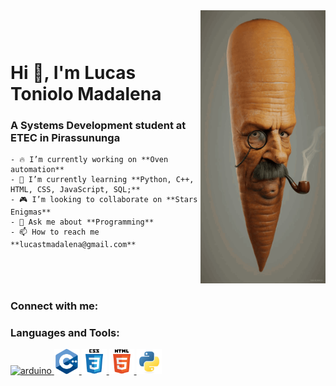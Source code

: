 <div style="display: flex; align-items: center; justify-content: space-between;">

  <div style="max-width: 60%;">
    <h1>Hi 👋, I'm Lucas Toniolo Madalena</h1>
    <h3>A Systems Development student at ETEC in Pirassununga</h3>

    - 🔥 I’m currently working on **Oven automation**  
    - 📖 I’m currently learning **Python, C++, HTML, CSS, JavaScript, SQL;**  
    - 🎮 I’m looking to collaborate on **Stars Enigmas**  
    - 💬 Ask me about **Programming**  
    - 📫 How to reach me **lucastmadalena@gmail.com**  
  </div>

  <div>
    <img src="carrot-smoking.png" alt="Texto alternativo da imagem" width="200" />
  </div>

</div>

<h3 align="left">Connect with me:</h3>
<p align="left">
<!-- Aqui você pode adicionar links sociais se quiser -->
</p>

<h3 align="left">Languages and Tools:</h3>
<p align="left">
  <a href="https://www.arduino.cc/" target="_blank" rel="noreferrer">
    <img src="https://cdn.worldvectorlogo.com/logos/arduino-1.svg" alt="arduino" width="40" height="40"/>
  </a> 
  <a href="https://www.w3schools.com/cpp/" target="_blank" rel="noreferrer">
    <img src="https://raw.githubusercontent.com/devicons/devicon/master/icons/cplusplus/cplusplus-original.svg" alt="cplusplus" width="40" height="40"/>
  </a> 
  <a href="https://www.w3schools.com/css/" target="_blank" rel="noreferrer">
    <img src="https://raw.githubusercontent.com/devicons/devicon/master/icons/css3/css3-original-wordmark.svg" alt="css3" width="40" height="40"/>
  </a> 
  <a href="https://www.w3.org/html/" target="_blank" rel="noreferrer">
    <img src="https://raw.githubusercontent.com/devicons/devicon/master/icons/html5/html5-original-wordmark.svg" alt="html5" width="40" height="40"/>
  </a> 
  <a href="https://www.python.org" target="_blank" rel="noreferrer">
    <img src="https://raw.githubusercontent.com/devicons/devicon/master/icons/python/python-original.svg" alt="python" width="40" height="40"/>
  </a>
</p>
